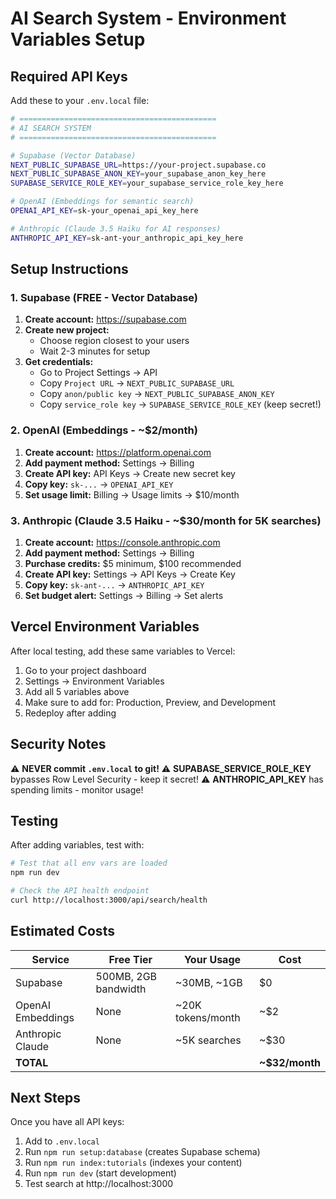 # AI Search System - Environment Variables Setup

## Required API Keys

Add these to your `.env.local` file:

```bash
# ============================================
# AI SEARCH SYSTEM
# ============================================

# Supabase (Vector Database)
NEXT_PUBLIC_SUPABASE_URL=https://your-project.supabase.co
NEXT_PUBLIC_SUPABASE_ANON_KEY=your_supabase_anon_key_here
SUPABASE_SERVICE_ROLE_KEY=your_supabase_service_role_key_here

# OpenAI (Embeddings for semantic search)
OPENAI_API_KEY=sk-your_openai_api_key_here

# Anthropic (Claude 3.5 Haiku for AI responses)
ANTHROPIC_API_KEY=sk-ant-your_anthropic_api_key_here
```

## Setup Instructions

### 1. Supabase (FREE - Vector Database)

1. **Create account:** https://supabase.com
2. **Create new project:**
   - Choose region closest to your users
   - Wait 2-3 minutes for setup
3. **Get credentials:**
   - Go to Project Settings → API
   - Copy `Project URL` → `NEXT_PUBLIC_SUPABASE_URL`
   - Copy `anon/public key` → `NEXT_PUBLIC_SUPABASE_ANON_KEY`
   - Copy `service_role key` → `SUPABASE_SERVICE_ROLE_KEY` (keep secret!)

### 2. OpenAI (Embeddings - ~$2/month)

1. **Create account:** https://platform.openai.com
2. **Add payment method:** Settings → Billing
3. **Create API key:** API Keys → Create new secret key
4. **Copy key:** `sk-...` → `OPENAI_API_KEY`
5. **Set usage limit:** Billing → Usage limits → $10/month

### 3. Anthropic (Claude 3.5 Haiku - ~$30/month for 5K searches)

1. **Create account:** https://console.anthropic.com
2. **Add payment method:** Settings → Billing
3. **Purchase credits:** $5 minimum, $100 recommended
4. **Create API key:** Settings → API Keys → Create Key
5. **Copy key:** `sk-ant-...` → `ANTHROPIC_API_KEY`
6. **Set budget alert:** Settings → Billing → Set alerts

## Vercel Environment Variables

After local testing, add these same variables to Vercel:

1. Go to your project dashboard
2. Settings → Environment Variables
3. Add all 5 variables above
4. Make sure to add for: Production, Preview, and Development
5. Redeploy after adding

## Security Notes

⚠️ **NEVER commit `.env.local` to git!**
⚠️ **SUPABASE_SERVICE_ROLE_KEY** bypasses Row Level Security - keep it secret!
⚠️ **ANTHROPIC_API_KEY** has spending limits - monitor usage!

## Testing

After adding variables, test with:

```bash
# Test that all env vars are loaded
npm run dev

# Check the API health endpoint
curl http://localhost:3000/api/search/health
```

## Estimated Costs

| Service | Free Tier | Your Usage | Cost |
|---------|-----------|------------|------|
| Supabase | 500MB, 2GB bandwidth | ~30MB, ~1GB | $0 |
| OpenAI Embeddings | None | ~20K tokens/month | ~$2 |
| Anthropic Claude | None | ~5K searches | ~$30 |
| **TOTAL** | | | **~$32/month** |

## Next Steps

Once you have all API keys:

1. Add to `.env.local`
2. Run `npm run setup:database` (creates Supabase schema)
3. Run `npm run index:tutorials` (indexes your content)
4. Run `npm run dev` (start development)
5. Test search at http://localhost:3000

